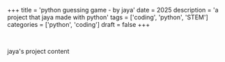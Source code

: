 +++ 
title = 'python guessing game - by jaya'
date = 2025
description = 'a project that jaya made with python'
tags = ['coding', 'python', 'STEM']
categories = ['python', 'coding']
draft = false
+++

<br>

jaya's project content

<br>
